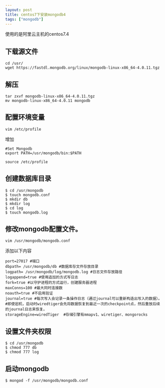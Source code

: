 ```yaml
---
layout: post
title: centos7下安装mongodb4
tags: ["mongodb"]
---
```


使用的是阿里云主机的centos7.4

## 下载源文件
~~~
cd /usr/
wget https://fastdl.mongodb.org/linux/mongodb-linux-x86_64-4.0.11.tgz

~~~

## 解压
~~~
tar zxvf mongodb-linux-x86_64-4.0.11.tgz 
mv mongodb-linux-x86_64-4.0.11 mongodb
~~~

## 配置环境变量
~~~
vim /etc/profile
~~~

增加
~~~
#Set Mongodb
export PATH=/usr/mongodb/bin:$PATH

~~~

~~~
source /etc/profile
~~~

## 创建数据库目录
~~~
$ cd /usr/mongodb
$ touch mongodb.conf
$ mkdir db
$ mkdir log
$ cd log
$ touch mongodb.log
~~~

## 修改mongodb配置文件。
~~~
vim /usr/mongodb/mongodb.conf
~~~

添加以下内容
~~~
port=27017 #端口
dbpath= /usr/mongodb/db #数据库存文件存放目录
logpath= /usr/mongodb/log/mongodb.log #日志文件存放路径
logappend=true #使用追加的方式写日志
fork=true #以守护进程的方式运行，创建服务器进程
maxConns=100 #最大同时连接数
noauth=true #不启用验证
journal=true #每次写入会记录一条操作日志（通过journal可以重新构造出写入的数据）。
#即使宕机，启动时wiredtiger会先将数据恢复到最近一次的checkpoint点，然后重放后续的journal日志来恢复。
storageEngine=wiredTiger  #存储引擎有mmapv1、wiretiger、mongorocks
~~~

## 设置文件夹权限
~~~
$ cd /usr/mongodb
$ chmod 777 db
$ chmod 777 log
~~~
## 启动mongodb

~~~
$ mongod -f /usr/mongodb/mongodb.conf
~~~


